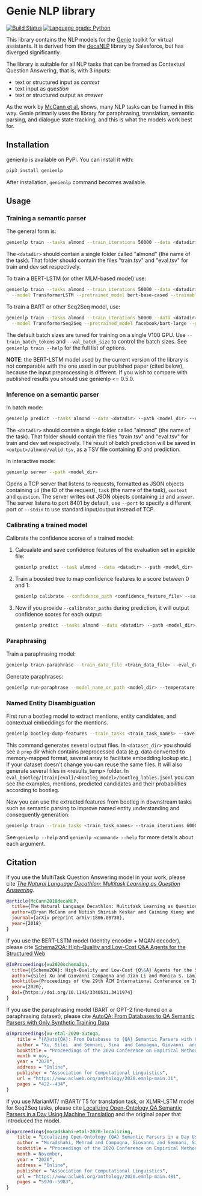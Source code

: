 # Genie NLP library

[![Build Status](https://travis-ci.com/stanford-oval/genienlp.svg?branch=master)](https://travis-ci.com/stanford-oval/genienlp) [![Language grade: Python](https://img.shields.io/lgtm/grade/python/g/stanford-oval/genienlp.svg?logo=lgtm&logoWidth=18)](https://lgtm.com/projects/g/stanford-oval/genienlp/context:python)

This library contains the NLP models for the [Genie](https://github.com/stanford-oval/genie-toolkit) toolkit for
virtual assistants. It is derived from the [decaNLP](https://github.com/salesforce/decaNLP) library by Salesforce,
but has diverged significantly.

The library is suitable for all NLP tasks that can be framed as Contextual Question Answering, that is, with 3 inputs:

- text or structured input as _context_
- text input as _question_
- text or structured output as _answer_

As the work by [McCann et al.](https://arxiv.org/abs/1806.08730) shows, many NLP tasks can be framed in this way.
Genie primarily uses the library for paraphrasing, translation, semantic parsing, and dialogue state tracking, and this is
what the models work best for.

## Installation

genienlp is available on PyPi. You can install it with:

```bash
pip3 install genienlp
```

After installation, `genienlp` command becomes available.

## Usage

### Training a semantic parser

The general form is:

```bash
genienlp train --tasks almond --train_iterations 50000 --data <datadir> --save <model_dir> <flags>
```

The `<datadir>` should contain a single folder called "almond" (the name of the task). That folder should
contain the files "train.tsv" and "eval.tsv" for train and dev set respectively.

To train a BERT-LSTM (or other MLM-based model) use:

```bash
genienlp train --tasks almond --train_iterations 50000 --data <datadir> --save <model_dir> \
  --model TransformerLSTM --pretrained_model bert-base-cased --trainable_decoder_embedding 50
```

To train a BART or other Seq2Seq model, use:

```bash
genienlp train --tasks almond --train_iterations 50000 --data <datadir> --save <model_dir> \
  --model TransformerSeq2Seq --pretrained_model facebook/bart-large --gradient_accumulation_steps 20
```

The default batch sizes are tuned for training on a single V100 GPU. Use `--train_batch_tokens` and `--val_batch_size`
to control the batch sizes. See `genienlp train --help` for the full list of options.

**NOTE**: the BERT-LSTM model used by the current version of the library is not comparable with the
one used in our published paper (cited below), because the input preprocessing is different. If you
wish to compare with published results you should use genienlp <= 0.5.0.

### Inference on a semantic parser

In batch mode:

```bash
genienlp predict --tasks almond --data <datadir> --path <model_dir> --eval_dir <output>
```

The `<datadir>` should contain a single folder called "almond" (the name of the task). That folder should
contain the files "train.tsv" and "eval.tsv" for train and dev set respectively. The result of batch prediction
will be saved in `<output>/almond/valid.tsv`, as a TSV file containing ID and prediction.

In interactive mode:

```bash
genienlp server --path <model_dir>
```

Opens a TCP server that listens to requests, formatted as JSON objects containing `id` (the ID of the request),
`task` (the name of the task), `context` and `question`. The server writes out JSON objects containing `id` and
`answer`. The server listens to port 8401 by default, use `--port` to specify a different port or `--stdin` to
use standard input/output instead of TCP.

### Calibrating a trained model

Calibrate the confidence scores of a trained model:

1. Calcualate and save confidence features of the evaluation set in a pickle file:

   ```bash
   genienlp predict --task almond --data <datadir> --path <model_dir> --save_confidence_features --confidence_feature_path <confidence_feature_file>
   ```
2. Train a boosted tree to map confidence features to a score between 0 and 1:

   ```bash
   genienlp calibrate --confidence_path <confidence_feature_file> --save <calibrator_directory> --name_prefix <calibrator_name>
   ````
3. Now if you provide `--calibrator_paths` during prediction, it will output confidence scores for each output:

   ```bash
   genienlp predict --tasks almond --data <datadir> --path <model_dir> --calibrator_paths <calibrator_directory>/<calibrator_name>.calib
   ```

### Paraphrasing

Train a paraphrasing model:

```bash
genienlp train-paraphrase --train_data_file <train_data_file> --eval_data_file <dev_data_file> --output_dir <model_dir> --model_type gpt2 --do_train --do_eval --evaluate_during_training --logging_steps 1000 --save_steps 1000 --max_steps 40000 --save_total_limit 2 --gradient_accumulation_steps 16 --per_gpu_eval_batch_size 4 --per_gpu_train_batch_size 4 --num_train_epochs 1 --model_name_or_path <gpt2/gpt2-medium/gpt2-large/gpt2-xlarge>
```

Generate paraphrases:

```bash
genienlp run-paraphrase --model_name_or_path <model_dir> --temperature 0.3 --repetition_penalty 1.0 --num_samples 4 --batch_size 32 --input_file <input_tsv_file> --input_column 1
```


### Named Entity Disambiguation

First run a bootleg model to extract mentions, entity candidates, and contextual embeddings for the mentions.
```bash
genienlp bootleg-dump-features --train_tasks <train_task_names> --save <savedir> --preserve_case --data <dataset_dir> --train_batch_tokens 400 --val_batch_size 400 --database_type json --database_dir <database_dir> --ned_features type_id type_prob --ned_features_size 1 1 --ned_features_default_val 0 1.0 --num_workers 0 --min_entity_len 1 --max_entity_len 4 --bootleg_model <bootleg_model>
```
This command generates several output files. In `<dataset_dir>` you should see a `prep` dir which contains preprocessed data (e.g. data converted to memory-mapped format, several array to facilitate embedding lookup etc.) If your dataset doesn't change you can reuse the same files.
It will also generate several files in <results_temp> folder. In `eval_bootleg/[train|eval]/<bootleg_model>/bootleg_lables.jsonl` you can see the examples, mentions, predicted candidates and their probabilities according to bootleg.

Now you can use the extracted features from bootleg in downstream tasks such as semantic parsing to improve named entity understanding and consequently generation:
```bash
genienlp train --train_tasks <train_task_names> --train_iterations 60000 --preserve_case --save <savedir> --data <dataset_dir> --model TransformerLSTM --pretrained_model bert-base-uncased --trainable_decoder_embeddings 50 --train_batch_tokens 1000 --val_batch_size 1000 --do_ned --database_type json --database_dir <database_dir> --ned_retrieve_method bootleg --ned_features type_id type_prob --ned_features_size 1 1 --ned_features_default_val 0 1.0 --num_workers 0 --min_entity_len 1 --max_entity_len 4 --bootleg_model <bootleg_model>
```


See `genienlp --help` and `genienlp <command> --help` for more details about each argument.


## Citation

If you use the MultiTask Question Answering model in your work, please cite [*The Natural Language Decathlon: Multitask Learning as Question Answering*](https://arxiv.org/abs/1806.08730).

```bibtex
@article{McCann2018decaNLP,
  title={The Natural Language Decathlon: Multitask Learning as Question Answering},
  author={Bryan McCann and Nitish Shirish Keskar and Caiming Xiong and Richard Socher},
  journal={arXiv preprint arXiv:1806.08730},
  year={2018}
}
```

If you use the BERT-LSTM model (Identity encoder + MQAN decoder), please cite [Schema2QA: High-Quality and Low-Cost Q&A Agents for the Structured Web](https://arxiv.org/abs/2001.05609)

```bibtex
@InProceedings{xu2020schema2qa,
  title={{Schema2QA}: High-Quality and Low-Cost {Q\&A} Agents for the Structured Web},
  author={Silei Xu and Giovanni Campagna and Jian Li and Monica S. Lam},
  booktitle={Proceedings of the 29th ACM International Conference on Information and Knowledge Management},
  year={2020},
  doi={https://doi.org/10.1145/3340531.3411974}
}
```

If you use the paraphrasing model (BART or GPT-2 fine-tuned on a paraphrasing dataset), please cite [AutoQA: From Databases to QA Semantic Parsers with Only Synthetic Training Data](https://arxiv.org/abs/2010.04806)

```bibtex
@inproceedings{xu-etal-2020-autoqa,
    title = "{A}uto{QA}: From Databases to {QA} Semantic Parsers with Only Synthetic Training Data",
    author = "Xu, Silei  and Semnani, Sina  and Campagna, Giovanni  and Lam, Monica",
    booktitle = "Proceedings of the 2020 Conference on Empirical Methods in Natural Language Processing (EMNLP)",
    month = nov,
    year = "2020",
    address = "Online",
    publisher = "Association for Computational Linguistics",
    url = "https://www.aclweb.org/anthology/2020.emnlp-main.31",
    pages = "422--434",
}
```

If you use MarianMT/ mBART/ T5 for translation task, or XLMR-LSTM model for Seq2Seq tasks, please cite [Localizing Open-Ontology QA Semantic Parsers in a Day Using Machine Translation](https://arxiv.org/abs/2010.05106) and the original paper that introduced the model.

```bibtex
@inproceedings{moradshahi-etal-2020-localizing,
    title = "Localizing Open-Ontology {QA} Semantic Parsers in a Day Using Machine Translation",
    author = "Moradshahi, Mehrad and Campagna, Giovanni and Semnani, Sina and Xu, Silei and Lam, Monica",
    booktitle = "Proceedings of the 2020 Conference on Empirical Methods in Natural Language Processing (EMNLP)",
    month = November,
    year = "2020",
    address = "Online",
    publisher = "Association for Computational Linguistics",
    url = "https://www.aclweb.org/anthology/2020.emnlp-main.481",
    pages = "5970--5983",
}
```
